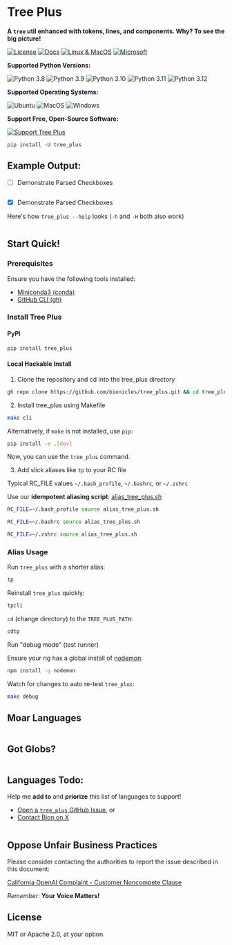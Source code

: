 # Tree Plus

**A `tree` util enhanced with tokens, lines, and components. Why? To see the big picture!**

[![License](https://img.shields.io/badge/license-MIT%2FApache--2.0-brightgreen)](https://choosealicense.com/licenses/)
[![Docs](https://img.shields.io/badge/docs-README-blue)](https://github.com/bionicles/tree_plus/blob/main/README.md)
[![Linux & MacOS](https://github.com/bionicles/tree_plus/actions/workflows/unix.yml/badge.svg)](https://github.com/bionicles/tree_plus/actions/workflows/unix.yml)
[![Microsoft](https://github.com/bionicles/tree_plus/actions/workflows/microsoft.yml/badge.svg)](https://github.com/bionicles/tree_plus/actions/workflows/microsoft.yml)

**Supported Python Versions:**

![Python 3.8](https://img.shields.io/badge/Python-3.8-blue)
![Python 3.9](https://img.shields.io/badge/Python-3.9-blue)
![Python 3.10](https://img.shields.io/badge/Python-3.10-blue)
![Python 3.11](https://img.shields.io/badge/Python-3.11-blue)
![Python 3.12](https://img.shields.io/badge/Python-3.12-blue)

**Supported Operating Systems:**

![Ubuntu](https://img.shields.io/badge/Supports-Ubuntu-orange)
![MacOS](https://img.shields.io/badge/Supports-MacOS-orange)
![Windows](https://img.shields.io/badge/Supports-Windows-orange)

**Support Free, Open-Source Software:**

[![Support Tree Plus](https://img.shields.io/badge/Support%20Tree%20Plus-8A2BE2)](https://www.buymeacoffee.com/bionicles)


`pip install -U tree_plus`

## Example Output:
- [ ] Demonstrate Parsed Checkboxes
<!-- t1-start -->
```sh

```
<!-- t1-end -->
- [x] Demonstrate Parsed Checkboxes

Here's how `tree_plus --help` looks (`-h` and `-H` both also work) 
<!-- t5-start -->
```sh


```
<!-- t5-end -->

## Start Quick!

### Prerequisites

Ensure you have the following tools installed:

- [Miniconda3 (conda)](https://docs.conda.io/en/latest/miniconda.html)
- [GitHub CLI (gh)](https://cli.github.com/manual/installation)

### Install Tree Plus

#### PyPI

```bash
pip install tree_plus
```

#### Local Hackable Install

1. Clone the repository and cd into the tree_plus directory
```bash
gh repo clone https://github.com/bionicles/tree_plus.git && cd tree_plus
```

2. Install tree_plus using Makefile
```bash
make cli
```

Alternatively, if `make` is not installed, use `pip`:
```bash
pip install -e .[dev]
```

Now, you can use the `tree_plus` command.

3. Add slick aliases like `tp` to your RC file

Typical RC_FILE values `~/.bash_profile`, `~/.bashrc`, or `~/.zshrc`

Use our **idempotent aliasing script**: [alias_tree_plus.sh](https://github.com/bionicles/tree_plus/blob/main/tree_plus_src/scripts/alias_tree_plus.sh)
```bash
RC_FILE=~/.bash_profile source alias_tree_plus.sh
```
```bash
RC_FILE=~/.bashrc source alias_tree_plus.sh
```
```zsh
RC_FILE=~/.zshrc source alias_tree_plus.sh
```

### Alias Usage

Run `tree_plus` with a shorter alias:

```sh
tp
```

Reinstall `tree_plus` quickly:

```sh
tpcli
```

`cd` (change directory) to the `TREE_PLUS_PATH`:

```sh
cdtp
```

Run "debug mode" (test runner)

Ensure your rig has a global install of [nodemon](https://www.npmjs.com/package/nodemon):
```sh
npm install -g nodemon
```

Watch for changes to auto re-test `tree_plus`:
```sh
make debug
```

## Moar Languages

<!-- t2-start -->
```sh


```
<!-- t2-end -->
## Got Globs?

<!-- t3-start -->
```sh


```
<!-- t3-end -->

## Languages Todo:

Help me **add to** and **priorize** this list of languages to support!

- [Open a `tree_plus` GitHub Issue](https://github.com/bionicles/tree_plus/issues/new), or
- [Contact Bion on X](https://twitter.com/flesheatingemu)

<!-- t4-start -->
```sh


```
<!-- t4-end -->

## Oppose Unfair Business Practices

Please consider contacting the authorities to report the issue described in this document:

[California OpenAI Complaint - Customer Noncompete Clause](https://www.tinyurl.com/cali-openai-complaint)

_Remember_: **Your Voice Matters!**

## License

MIT or Apache 2.0, at your option.